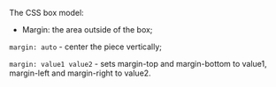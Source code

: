 The CSS box model:
- Margin: the area outside of the box; 

`margin: auto` - center the piece vertically; 

`margin: value1 value2` - sets margin-top and margin-bottom to value1, margin-left and margin-right to value2. 

